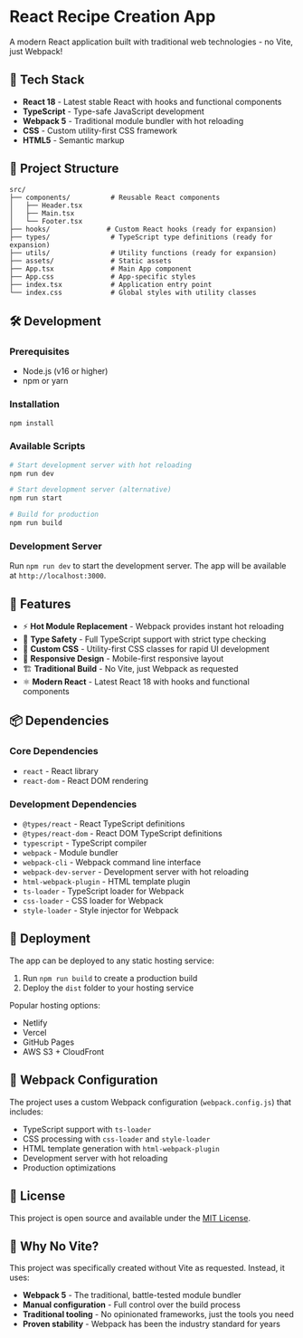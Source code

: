 # React Recipe Creation App

A modern React application built with traditional web technologies - no Vite, just Webpack!

## 🚀 Tech Stack

- **React 18** - Latest stable React with hooks and functional components
- **TypeScript** - Type-safe JavaScript development
- **Webpack 5** - Traditional module bundler with hot reloading
- **CSS** - Custom utility-first CSS framework
- **HTML5** - Semantic markup

## 📁 Project Structure

```
src/
├── components/          # Reusable React components
│   ├── Header.tsx
│   ├── Main.tsx
│   └── Footer.tsx
├── hooks/              # Custom React hooks (ready for expansion)
├── types/               # TypeScript type definitions (ready for expansion)
├── utils/               # Utility functions (ready for expansion)
├── assets/              # Static assets
├── App.tsx              # Main App component
├── App.css              # App-specific styles
├── index.tsx            # Application entry point
└── index.css            # Global styles with utility classes
```

## 🛠️ Development

### Prerequisites

- Node.js (v16 or higher)
- npm or yarn

### Installation

```bash
npm install
```

### Available Scripts

```bash
# Start development server with hot reloading
npm run dev

# Start development server (alternative)
npm run start

# Build for production
npm run build
```

### Development Server

Run `npm run dev` to start the development server. The app will be available at `http://localhost:3000`.

## 🎨 Features

- ⚡ **Hot Module Replacement** - Webpack provides instant hot reloading
- 🔷 **Type Safety** - Full TypeScript support with strict type checking
- 🎨 **Custom CSS** - Utility-first CSS classes for rapid UI development
- 📱 **Responsive Design** - Mobile-first responsive layout
- 🏗️ **Traditional Build** - No Vite, just Webpack as requested
- ⚛️ **Modern React** - Latest React 18 with hooks and functional components

## 📦 Dependencies

### Core Dependencies

- `react` - React library
- `react-dom` - React DOM rendering

### Development Dependencies

- `@types/react` - React TypeScript definitions
- `@types/react-dom` - React DOM TypeScript definitions
- `typescript` - TypeScript compiler
- `webpack` - Module bundler
- `webpack-cli` - Webpack command line interface
- `webpack-dev-server` - Development server with hot reloading
- `html-webpack-plugin` - HTML template plugin
- `ts-loader` - TypeScript loader for Webpack
- `css-loader` - CSS loader for Webpack
- `style-loader` - Style injector for Webpack

## 🚀 Deployment

The app can be deployed to any static hosting service:

1. Run `npm run build` to create a production build
2. Deploy the `dist` folder to your hosting service

Popular hosting options:

- Netlify
- Vercel
- GitHub Pages
- AWS S3 + CloudFront

## 🔧 Webpack Configuration

The project uses a custom Webpack configuration (`webpack.config.js`) that includes:

- TypeScript support with `ts-loader`
- CSS processing with `css-loader` and `style-loader`
- HTML template generation with `html-webpack-plugin`
- Development server with hot reloading
- Production optimizations

## 📝 License

This project is open source and available under the [MIT License](LICENSE).

## 🎯 Why No Vite?

This project was specifically created without Vite as requested. Instead, it uses:

- **Webpack 5** - The traditional, battle-tested module bundler
- **Manual configuration** - Full control over the build process
- **Traditional tooling** - No opinionated frameworks, just the tools you need
- **Proven stability** - Webpack has been the industry standard for years

